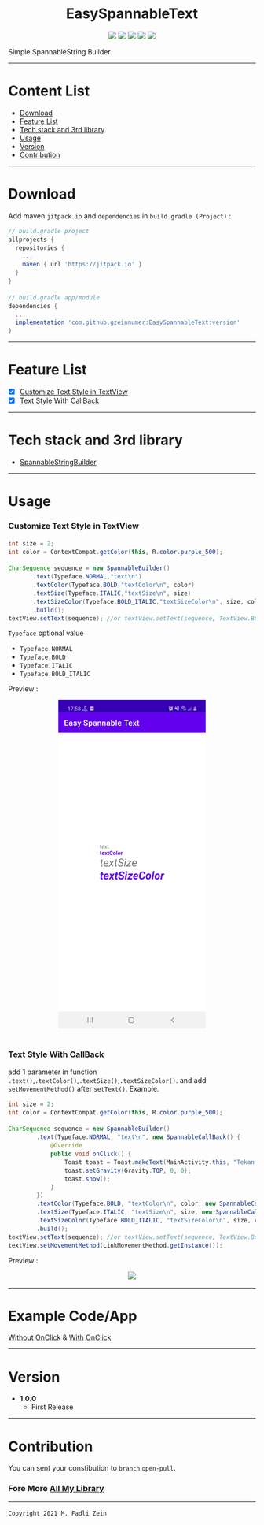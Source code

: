 <h1 align="center">
    EasySpannableText
</h1>

<p align="center">
    <a><img src="https://img.shields.io/badge/Version-1.0.0-brightgreen.svg?style=flat"></a>
    <a><img src="https://img.shields.io/badge/ID-gzeinnumer-blue.svg?style=flat"></a>
    <a><img src="https://img.shields.io/badge/Java-Suport-green?logo=java&style=flat"></a>
    <a><img src="https://img.shields.io/badge/kotlin-Suport-green?logo=kotlin&style=flat"></a>
    <a href="https://github.com/gzeinnumer"><img src="https://img.shields.io/github/followers/gzeinnumer?label=follow&style=social"></a>
    <br>
    <p>Simple SpannableString Builder.</p>
</p>

---
# Content List
* [Download](#download)
* [Feature List](#feature-list)
* [Tech stack and 3rd library](#tech-stack-and-3rd-library)
* [Usage](#usage)
* [Version](#version)
* [Contribution](#contribution)

---
# Download
Add maven `jitpack.io` and `dependencies` in `build.gradle (Project)` :
```gradle
// build.gradle project
allprojects {
  repositories {
    ...
    maven { url 'https://jitpack.io' }
  }
}

// build.gradle app/module
dependencies {
  ...
  implementation 'com.github.gzeinnumer:EasySpannableText:version'
}
```

---
# Feature List
- [x] [Customize Text Style in TextView](#customize-text-style-in-textview)
- [x] [Text Style With CallBack](#text-style-with-callback)

---
# Tech stack and 3rd library
- [SpannableStringBuilder](https://developer.android.com/reference/android/text/SpannableStringBuilder)

---
# Usage

### **Customize Text Style in TextView**
```java
int size = 2;
int color = ContextCompat.getColor(this, R.color.purple_500);

CharSequence sequence = new SpannableBuilder()
       .text(Typeface.NORMAL,"text\n")
       .textColor(Typeface.BOLD,"textColor\n", color)
       .textSize(Typeface.ITALIC,"textSize\n", size)
       .textSizeColor(Typeface.BOLD_ITALIC,"textSizeColor\n", size, color)
       .build();
textView.setText(sequence); //or textView.setText(sequence, TextView.BufferType.SPANNABLE);
```
`Typeface` optional value
- `Typeface.NORMAL`
- `Typeface.BOLD`
- `Typeface.ITALIC`
- `Typeface.BOLD_ITALIC`

Preview :

<p align="center">
  <img src="https://github.com/gzeinnumer/EasySpannableText/blob/master/preview/example1.jpg" width="300"/>
</p>

#
### **Text Style With CallBack**

add 1 parameter in function `.text()`,`.textColor()`,`.textSize()`,`.textSizeColor()`. and add `setMovementMethod()` after `setText()`. Example.
```java
int size = 2;
int color = ContextCompat.getColor(this, R.color.purple_500);

CharSequence sequence = new SpannableBuilder()
        .text(Typeface.NORMAL, "text\n", new SpannableCallBack() {
            @Override
            public void onClick() {
                Toast toast = Toast.makeText(MainActivity.this, "Tekan 1", Toast.LENGTH_SHORT);
                toast.setGravity(Gravity.TOP, 0, 0);
                toast.show();
            }
        })
        .textColor(Typeface.BOLD, "textColor\n", color, new SpannableCallBack() { ... })
        .textSize(Typeface.ITALIC, "textSize\n", size, new SpannableCallBack() { ... })
        .textSizeColor(Typeface.BOLD_ITALIC, "textSizeColor\n", size, color, new SpannableCallBack() { ... })
        .build();
textView.setText(sequence); //or textView.setText(sequence, TextView.BufferType.SPANNABLE);
textView.setMovementMethod(LinkMovementMethod.getInstance());
```
Preview :

<p align="center">
    <img src="https://github.com/gzeinnumer/EasySpannableText/blob/master/preview/example3.gif" width="300"/>
</p>

---
# Example Code/App

[Without OnClick](https://github.com/gzeinnumer/EasySpannableText/blob/da5acff76666eba2fb514edbae570e59f7be6d2d/app/src/main/java/com/gzeinnumer/easyspannabletext/MainActivity.java#L27)
& [With OnClick](https://github.com/gzeinnumer/EasySpannableText/blob/da5acff76666eba2fb514edbae570e59f7be6d2d/app/src/main/java/com/gzeinnumer/easyspannabletext/MainActivity.java#L43)

---
# Version
- **1.0.0**
  - First Release

---
# Contribution
You can sent your constibution to `branch` `open-pull`.

### Fore More [All My Library](https://github.com/gzeinnumer#my-library-list)

---

```
Copyright 2021 M. Fadli Zein
```
